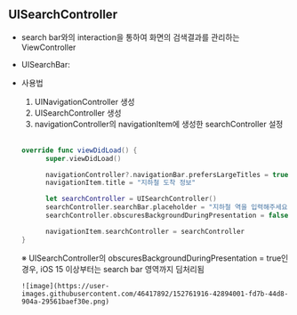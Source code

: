 ## UISearchController
- search bar와의 interaction을 통하여 화면의 검색결과를 관리하는 ViewController
- UISearchBar: 

- 사용법  
  1. UINavigationController 생성
  2. UISearchController 생성
  3. navigationController의 navigationItem에 생성한 searchController 설정 
  <br>
  
    ```swift
    override func viewDidLoad() {
          super.viewDidLoad()

          navigationController?.navigationBar.prefersLargeTitles = true
          navigationItem.title = "지하철 도착 정보"

          let searchController = UISearchController()
          searchController.searchBar.placeholder = "지하철 역을 입력해주세요."
          searchController.obscuresBackgroundDuringPresentation = false   // search bar에 focus가 있는 경우, 검색결과 영역 (search bar 하단의 딤처리 여부)

          navigationItem.searchController = searchController
    }
    ```
    
     ※ UISearchController의 obscuresBackgroundDuringPresentation = true인 경우, iOS 15 이상부터는 search bar 영역까지 딤처리됨
      
      ![image](https://user-images.githubusercontent.com/46417892/152761916-42894001-fd7b-44d8-904a-29561baef30e.png)

